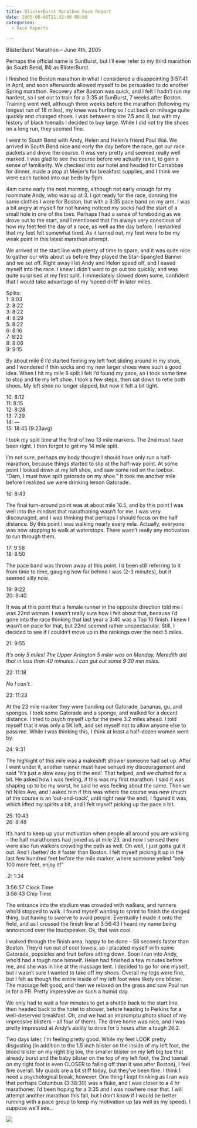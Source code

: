 ```yaml
---
title: BlisterBurst Marathon Race Report
date: 2005-06-06T21:32:00-06:00
categories:
  - Race Reports

---
```

BlisterBurst Marathon – June 4th, 2005

Perhaps the official name is SunBurst, but I’ll ever refer to my third marathon (in South Bend, IN) as BlisterBurst.

I finished the Boston marathon in what I considered a disappointing 3:57:41 in April, and soon afterwards allowed myself to be persuaded to do another Spring marathon. Recovery after Boston was quick, and I felt I hadn’t run my hardest, so I set out to train for a 3:35 at SunBurst, 7 weeks after Boston. Training went well, although three weeks before the marathon (following my longest run of 18 miles), my knee was hurting so I cut back on mileage quite quickly and changed shoes. I was between a size 7.5 and 8, but with my history of black toenails I decided to buy large. While I did not try the shoes on a long run, they seemed fine.

I went to South Bend with Andy, Helen and Helen’s friend Paul Wai. We arrived in South Bend nice and early the day before the race, got our race packets and drove the course. It was very pretty and seemed really well marked. I was glad to see the course before we actually ran it, to gain a sense of familiarity. We checked into our hotel and headed for Carrabbas for dinner, made a stop at Meijer’s for breakfast supplies, and I think we were each tucked into our beds by 9pm.

4am came early the next morning, although not early enough for my roommate Andy, who was up at 3. I got ready for the race, donning the same clothes I wore for Boston, but with a 3:35 pace band on my arm. I was a bit angry at myself for not having noticed my socks had the start of a small hole in one of the toes. Perhaps I had a sense of foreboding as we drove out to the start, and I mentioned that I’m always very conscious of how my feet feel the day of a race, as well as the day before. I remarked that my feet felt somewhat tired. As it turned out, my feet were to be my weak point in this latest marathon attempt.

We arrived at the start line with plenty of time to spare, and it was quite nice to gather our wits about us before they played the Star-Spangled Banner and we set off. Right away I let Andy and Helen speed off, and I eased myself into the race. I knew I didn’t want to go out too quickly, and was quite surprised at my first split. I immediately slowed down some, confident that I would take advantage of my ‘speed drift’ in later miles.

Splits:  
1: 8:03  
2: 8:22  
3: 8:22  
4: 8:29  
5: 8:22  
6: 8:16  
7: 8:22  
8: 8:06  
9: 9:15

By about mile 6 I’d started feeling my left foot sliding around in my shoe, and I wondered if thin socks and my new larger shoes were such a good idea. When I hit my mile 8 split I felt I’d found my pace, so I took some time to stop and tie my left shoe. I took a few steps, then sat down to retie both shoes. My left shoe no longer slipped, but now it felt a bit tight. 

10: 8:12  
11: 8:15  
12: 8:28  
13: 7:29  
14: &#8212;  
15: 18:45 (9:23avg)

I took my split time at the first of two 13 mile markers. The 2nd must have been right. I then forgot to get my 14 mile split. 

I’m not sure, perhaps my body thought I should have only run a half-marathon, because things started to slip at the half-way point. At some point I looked down at my left shoe, and saw some red on the toebox. “Darn, I must have spilt gatorade on my shoe.” It took me another mile before I realized we were drinking lemon Gatorade..

16: 8:43

The final turn-around point was at about mile 16.5, and by this point I was well into the mindset that marathoning wasn’t for me. I was very discouraged, and I was thinking that perhaps I should focus on the half distance. By this point I was walking nearly every mile. Actually, everyone was now stopping to walk at waterstops. There wasn’t really any motivation to run through them.

17: 9:58  
18: 8:50

The pace band was thrown away at this point. I’d been still referring to it from time to time, gauging how far behind I was (2-3 minutes), but it seemed silly now.

19: 9:22  
20: 9:40

It was at this point that a female runner in the opposite direction told me I was 22nd woman. I wasn’t really sure how I felt about that, because I’d gone into the race thinking that last year a 3:40 was a Top 10 finish. I knew I wasn’t on pace for that, but 22nd seemed rather unspectacular. Still, I decided to see if I couldn’t move up in the rankings over the next 5 miles. 

21: 9:55

_It’s only 5 miles! The Upper Arlington 5 miler was on Monday, Meredith did that in less than 40 minutes. I can gut out some 9:30 min miles._

22: 11:18

_No I can’t._

23: 11:23

At the 23 mile marker they were handing out Gatorade, bananas, gu, and sponges. I took some Gatorade and a sponge, and walked for a decent distance. I tried to psych myself up for the mere 3.2 miles ahead. I told myself that it was only a 5K left, and set myself not to allow anyone else to pass me. While I was thinking this, I think at least a half-dozen women went by. 

24: 9:31

The highlight of this mile was a makeshift shower someone had set up. After I went under it, another runner must have sensed my discouragement and said “it’s just a slow easy jog til the end’. That helped, and we chatted for a bit. He asked how I was feeling, if this was my first marathon. I said it was shaping up to be my worst, he said he was feeling about the same. Then we hit Niles Ave, and I asked him if this was where the course was new (much of the course is an ‘out-and-back’, until right near the end). I figured it was, which lifted my spirits a bit, and I felt myself picking up the pace a bit.

25: 10:43  
26: 8:48

It’s hard to keep up your motivation when people all around you are walking – the half marathoners had joined us at mile 23, and now I sensed there were also fun walkers crowding the path as well. Oh well, I just gotta gut it out. And I /better/ do it faster than Boston. I felt myself picking it up in the last few hundred feet before the mile marker, where someone yelled “only 100 more feet, enjoy it!” 

.2: 1:34

3:56:57 Clock Time  
3:56:43 Chip Time

The entrance into the stadium was crowded with walkers, and runners who’d stopped to walk. I found myself wanting to sprint to finish the danged thing, but having to swerve to avoid people. Eventually I made it onto the field, and as I crossed the finish line at 3:56:43 I heard my name being announced over the loudspeaker. Ok, that was cool.

I walked through the finish area, happy to be done – 58 seconds faster than Boston. They’d run out of cool towels, so I placated myself with some Gatorade, popsicles and fruit before sitting down. Soon I ran into Andy, who’d had a tough race himself. Helen had finished a few minutes before me, and she was in line at the massage tent. I decided to go for one myself, but I wasn’t sure I wanted to take off my shoes. Overall my legs were fine, but I felt as though the entire inside of my left foot were likely one blister. The massage felt good, and then we relaxed on the grass and saw Paul run in for a PR. Pretty impressive on such a humid day. 

We only had to wait a few minutes to get a shuttle back to the start line, then headed back to the hotel to shower, before heading to Perkins for a well-deserved breakfast. Oh, and we had an impromptu photo shoot of my impressive blisters – all four of them). The drive home was nice, and I was pretty impressed at Andy’s ability to drive for 5 hours after a tough 26.2. 

Two days later, I’m feeling pretty good. While my feet LOOK pretty disgusting (in addition to the 1.5 inch blister on the inside of my left foot, the blood blister on my right big toe, the smaller blister on my left big toe that already burst and the baby blister on the top of my left foot, the 2nd toenail on my right foot is even CLOSER to falling off than it was after Boston), I feel fine overall. My quads are a bit stiff today, but they’ve been fine. I think I need a psychological break, however. One thing I kept thinking as I ran was that perhaps Columbus (3:38:39) was a fluke, and I was closer to a 4 hr marathoner. I’d been hoping for a 3:35 and I was nowhere near that. I will attempt another marathon this fall, but I don’t know if I would be better running with a pace group to keep my motivation up (as well as my speed). I suppose we’ll see…

![](http://images9.fotki.com/v177/photos/9/98745/1821784/sunburstpace-vi.gif)